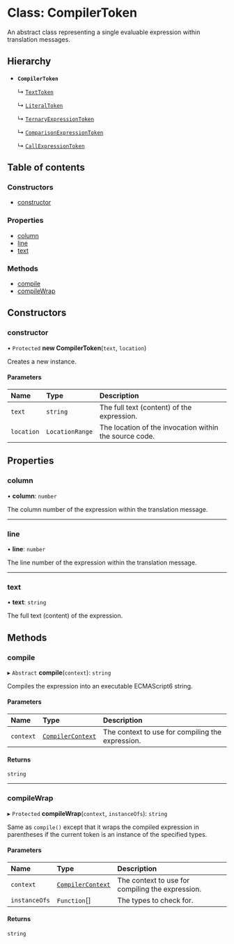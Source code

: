 # Class: CompilerToken

An abstract class representing a single evaluable expression within translation messages.

## Hierarchy

- **`CompilerToken`**

  ↳ [`TextToken`](TextToken.md)

  ↳ [`LiteralToken`](LiteralToken.md)

  ↳ [`TernaryExpressionToken`](TernaryExpressionToken.md)

  ↳ [`ComparisonExpressionToken`](ComparisonExpressionToken.md)

  ↳ [`CallExpressionToken`](CallExpressionToken.md)

## Table of contents

### Constructors

- [constructor](CompilerToken.md#constructor)

### Properties

- [column](CompilerToken.md#column)
- [line](CompilerToken.md#line)
- [text](CompilerToken.md#text)

### Methods

- [compile](CompilerToken.md#compile)
- [compileWrap](CompilerToken.md#compilewrap)

## Constructors

### constructor

• `Protected` **new CompilerToken**(`text`, `location`)

Creates a new instance.

#### Parameters

| Name | Type | Description |
| :------ | :------ | :------ |
| `text` | `string` | The full text (content) of the expression. |
| `location` | `LocationRange` | The location of the invocation within the source code. |

## Properties

### column

• **column**: `number`

The column number of the expression within the translation message.

___

### line

• **line**: `number`

The line number of the expression within the translation message.

___

### text

• **text**: `string`

The full text (content) of the expression.

## Methods

### compile

▸ `Abstract` **compile**(`context`): `string`

Compiles the expression into an executable ECMAScript6 string.

#### Parameters

| Name | Type | Description |
| :------ | :------ | :------ |
| `context` | [`CompilerContext`](CompilerContext.md) | The context to use for compiling the expression. |

#### Returns

`string`

___

### compileWrap

▸ `Protected` **compileWrap**(`context`, `instanceOfs`): `string`

Same as `compile()` except that it wraps the compiled expression in parentheses if the current token is an
instance of the specified types.

#### Parameters

| Name | Type | Description |
| :------ | :------ | :------ |
| `context` | [`CompilerContext`](CompilerContext.md) | The context to use for compiling the expression. |
| `instanceOfs` | `Function`[] | The types to check for. |

#### Returns

`string`
